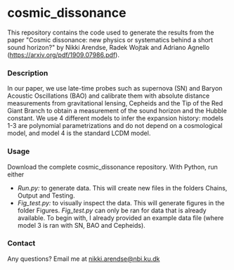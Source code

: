 # cosmic_dissonance
This repository contains the code used to generate the results from the paper "Cosmic dissonance: new physics or systematics behind a short sound horizon?" by Nikki Arendse, Radek Wojtak and Adriano Agnello (https://arxiv.org/pdf/1909.07986.pdf). 

### Description
In our paper, we use late-time probes such as supernova (SN) and Baryon Acoustic Oscillations (BAO) and calibrate them with absolute distance measurements from gravitational lensing, Cepheids and the Tip of the Red Giant Branch to obtain a measurement of the sound horizon and the Hubble constant. We use 4 different models to infer the expansion history: models 1-3 are polynomial parametrizations and do not depend on a cosmological model, and model 4 is the standard LCDM model.

### Usage
Download the complete cosmic_dissonance repository. With Python, run either
* _Run.py:_ to generate data. This will create new files in the folders Chains, Output and Testing.
* _Fig_test.py:_ to visually inspect the data. This will generate figures in the folder Figures. _Fig_test.py_ can only be ran for data that is already available. To begin with, I already provided an example data file (where model 3 is ran with SN, BAO and Cepheids).

### Contact
Any questions? Email me at nikki.arendse@nbi.ku.dk
